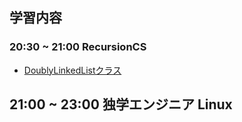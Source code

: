 ## 学習内容

### 20:30 ~ 21:00 RecursionCS 
- [DoublyLinkedListクラス](https://recursionist.io/dashboard/problems/submissions/871660)

## 21:00 ~ 23:00 独学エンジニア Linux

